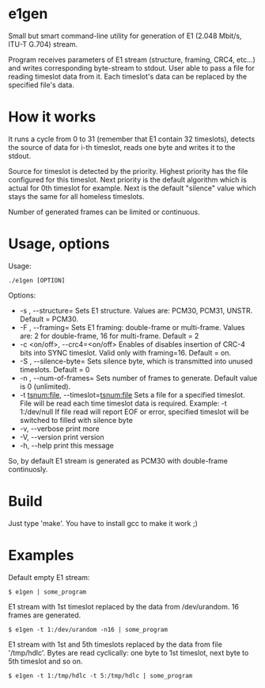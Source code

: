 e1gen
=====

Small but smart command-line utility for generation of E1 (2.048 Mbit/s, ITU-T
G.704) stream.

Program receives parameters of E1 stream (structure, framing, CRC4, etc...) and
writes corresponding byte-stream to stdout. User able to pass a file for
reading timeslot data from it. Each timeslot's data can be replaced by the
specified file's data. 

How it works
============

It runs a cycle from 0 to 31 (remember that E1 contain 32 timeslots), detects
the source of data for i-th timeslot, reads one byte and writes it to the
stdout.

Source for timeslot is detected by the priority. Highest priority has the file
configured for this timeslot. Next priority is the default algorithm which is
actual for 0th timeslot for example. Next is the default "silence" value which
stays the same for all homeless timeslots.

Number of generated frames can be limited or continuous. 

Usage, options
==============

Usage:
 
    ./e1gen [OPTION]

Options:

  * -s <struct>, --structure=<struct> Sets E1 structure. 
    Values are: PCM30, PCM31, UNSTR. Default = PCM30.
  * -F <framing>, --framing=<framing> Sets E1 framing: double-frame or
      multi-frame. Values are: 2 for double-frame, 16 for multi-frame. 
      Default = 2
  * -c <on/off>, --crc4=<on/off> Enables of disables insertion of CRC-4
       bits into SYNC timeslot. Valid only with framing=16.
       Default = on.
  * -S <hexbyte>, --silence-byte=<hexbyte> Sets silence byte, which is
       transmitted into unused timeslots. Default = 0
  * -n <num-of-frames>, --num-of-frames=<integer> Sets number of frames
       to generate. Default value is 0 (unlimited). 
  * -t <tsnum:file>, --timeslot=<tsnum:file> Sets a file for a specified timeslot.
       File will be read each time timeslot data is required. Example: -t 1:/dev/null
       If file read will report EOF or error, specified timeslot will be switched
       to filled with silence byte
  * -v, --verbose print more
  * -V, --version print version
  * -h, --help print this message

So, by default E1 stream is generated as PCM30 with double-frame continuosly.

Build
=====

Just type 'make'.
You have to install gcc to make it work ;)

Examples
========

Default empty E1 stream:

    $ e1gen | some_program

E1 stream with 1st timeslot replaced by the data from /dev/urandom.
16 frames are generated.

    $ e1gen -t 1:/dev/urandom -n16 | some_program

E1 stream with 1st and 5th timeslots replaced by the data from file '/tmp/hdlc'.
Bytes are read cyclically: one byte to 1st timeslot, next byte to 5th timeslot and so on.

    $ e1gen -t 1:/tmp/hdlc -t 5:/tmp/hdlc | some_program

 
